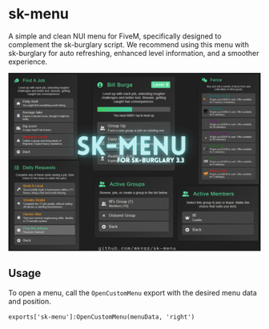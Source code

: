 # sk-menu

A simple and clean NUI menu for FiveM, specifically designed to complement the sk-burglary script. We recommend using this menu with sk-burglary for auto refreshing, enhanced level information, and a smoother experience.

![alt text](sk-menu-burga.png)

## Usage
To open a menu, call the `OpenCustomMenu` export with the desired menu data and position.

```
exports['sk-menu']:OpenCustomMenu(menuData, 'right')
```